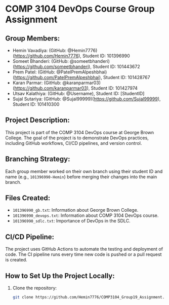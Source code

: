 # COMP 3104 DevOps Course Group Assignment

## Group Members:
- Hemin Vavadiya: (GitHub: @Hemin7776)(https://github.com/Hemin7776), Student ID: 101396990
- Someet Bhanderi: (GitHub: @someetbhanderi)(https://github.com/someetbhanderi), Student ID: 101443672
- Prem Patel: (GitHub: @PatelPremAlpeshbhai)(https://github.com/PatelPremAlpeshbhai), Student ID: 101428767
- Karan Parmar: (GitHub: @karanparmar03)(https://github.com/karanparmar03), Student ID: 101427974
- Utsav Kalathiya: (GitHub: @Username), Student ID: [StudentID]
- Sujal Sutariya: (GitHub: @Sujal99999)(https://github.com/Sujal99999), Student ID: 101410300

## Project Description:
This project is part of the COMP 3104 DevOps course at George Brown College. The goal of the project is to demonstrate DevOps practices, including GitHub workflows, CI/CD pipelines, and version control.

## Branching Strategy:
Each group member worked on their own branch using their student ID and name (e.g., `101396990-Hemin`) before merging their changes into the main branch.

## Files Created:
- `101396990_gb.txt`: Information about George Brown College.
- `101396990_devops.txt`: Information about COMP 3104 DevOps course.
- `101396990_sdlc.txt`: Importance of DevOps in the SDLC.

## CI/CD Pipeline:
The project uses GitHub Actions to automate the testing and deployment of code. The CI pipeline runs every time new code is pushed or a pull request is created.

## How to Set Up the Project Locally:
1. Clone the repository:
   ```sh
   git clone https://github.com/Hemin7776/COMP3104_Group19_Assignment.git
